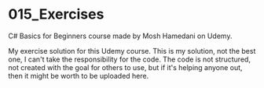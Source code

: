 # 015_Exercises

C# Basics for Beginners course made by Mosh Hamedani on Udemy.

My exercise solution for this Udemy course.
This is my solution, not the best one, I can't take the responsibility for the code. 
The code is not structured, not created with the goal for others to use, but if it's helping anyone out, then it might be worth to be uploaded here.

